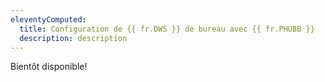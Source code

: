 ```yaml
---
eleventyComputed:
  title: Configuration de {{ fr.DWS }} de bureau avec {{ fr.PHUBB }}
  description: description
---
```

Bientôt disponible!
